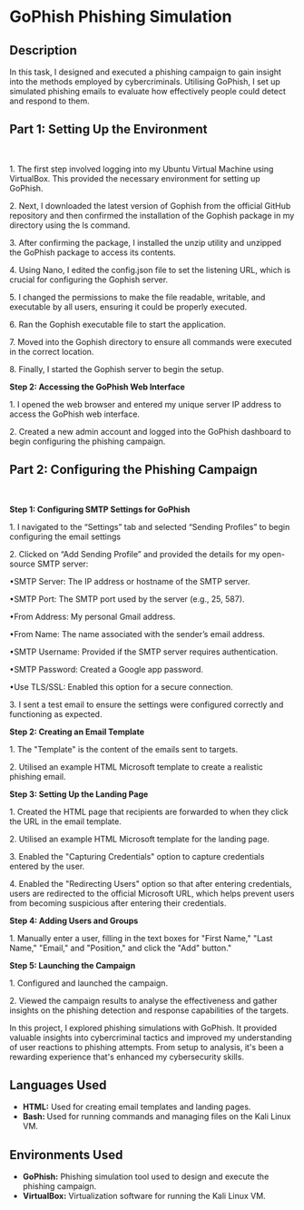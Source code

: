 <h1>GoPhish Phishing Simulation</h1>

 </h2>

<h2>Description</h2>
In this task, I designed and executed a phishing campaign to gain insight into the methods employed by cybercriminals. Utilising GoPhish, I set up simulated phishing emails to evaluate how effectively people could detect and respond to them.
<br />


<h2>Part 1: Setting Up the Environment</h2>
<br />


<p>1. The first step involved logging into my Ubuntu Virtual Machine using VirtualBox. This provided the necessary environment for setting up GoPhish.</p>

<p>2. Next, I downloaded the latest version of Gophish from the official GitHub repository and then confirmed the installation of the Gophish package in my directory using the ls command.</p>

<p>3. After confirming the package, I installed the unzip utility and unzipped the GoPhish package to access its contents.</p>

<p>4. Using Nano, I edited the config.json file to set the listening URL, which is crucial for configuring the Gophish server.</p>

<p>5. I changed the permissions to make the file readable, writable, and executable by all users, ensuring it could be properly executed.</p>

<p>6. Ran the Gophish executable file to start the application.</p>

<p>7. Moved into the Gophish directory to ensure all commands were executed in the correct location.</p>

<p>8. Finally, I started the Gophish server to begin the setup.</p>





<b>Step 2: Accessing the GoPhish Web Interface</b>

<p>1. I opened the web browser and entered my unique server IP address to access the GoPhish web interface.</p>

<p>2. Created a new admin account and logged into the GoPhish dashboard to begin configuring the phishing campaign.</p>




<h2>Part 2: Configuring the Phishing Campaign</h2>
<br />

<b>Step 1: Configuring SMTP Settings for GoPhish</b>

<p>1. I navigated to the “Settings” tab and selected “Sending Profiles” to begin configuring the email settings</p>
<p>2. Clicked on “Add Sending Profile” and provided the details for my open-source SMTP server:</p>
</p>•SMTP Server: The IP address or hostname of the SMTP server.</p>
</p>•SMTP Port: The SMTP port used by the server (e.g., 25, 587).</p>
</p>•From Address: My personal Gmail address.</p>
</p>•From Name: The name associated with the sender’s email address.</p>
</p>•SMTP Username: Provided if the SMTP server requires authentication.</p>
</p>•SMTP Password: Created a Google app password.</p>
</p>•Use TLS/SSL: Enabled this option for a secure connection.</p>
<p>3. I sent a test email to ensure the settings were configured correctly and functioning as expected.</p>




<b>Step 2: Creating an Email Template</b>

<p>1. The "Template" is the content of the emails sent to targets.</p>
 
<p>2. Utilised an example HTML Microsoft template to create a realistic phishing email.</p>





<b>Step 3: Setting Up the Landing Page</b>

<p>1. Created the HTML page that recipients are forwarded to when they click the URL in the email template.</p>

<p>2. Utilised an example HTML Microsoft template for the landing page.</p>

<p>3. Enabled the "Capturing Credentials" option to capture credentials entered by the user.</p>

<p>4. Enabled the "Redirecting Users" option so that after entering credentials, users are redirected to the official Microsoft URL, which helps prevent users from becoming suspicious after entering their credentials.</p>








<b>Step 4: Adding Users and Groups</b>

<p>1. Manually enter a user, filling in the text boxes for "First Name," "Last Name," "Email," and "Position," and click the "Add" button."</p>



<b>Step 5: Launching the Campaign</b>

<p>1. Configured and launched the campaign.</p>
<p>2. Viewed the campaign results to analyse the effectiveness and gather insights on the phishing detection and response capabilities of the targets.</p>








<p>In this project, I explored phishing simulations with GoPhish. It provided valuable insights into cybercriminal tactics and improved my understanding of user reactions to phishing attempts. From setup to analysis, it's been a rewarding experience that's enhanced my cybersecurity skills.</p>



<h2>Languages Used</h2>

- <b>HTML:</b> Used for creating email templates and landing pages. 
- <b>Bash: </b> Used for running commands and managing files on the Kali Linux VM.

<h2>Environments Used </h2>

- <b>GoPhish:</b> Phishing simulation tool used to design and execute the phishing campaign.
- <b>VirtualBox:</b> Virtualization software for running the Kali Linux VM.


<!--
 ```diff
- text in red
+ text in green
! text in orange
# text in gray
@@ text in purple (and bold)@@
```
--!>
